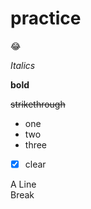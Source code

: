 # practice

😂

_Italics_

**bold**

~~strikethrough~~

- one
- two
- three

- [x] clear

A
Line  
Break
